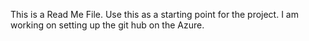 This is a Read Me File.
Use this as a starting point for the project. 
I am working on setting up the git hub on the Azure.